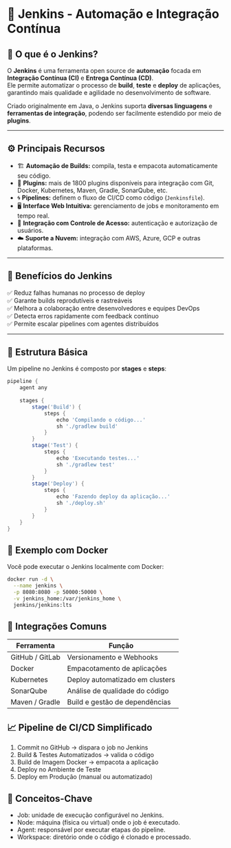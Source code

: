 # 🧩 Jenkins - Automação e Integração Contínua

## 📘 O que é o Jenkins?

O **Jenkins** é uma ferramenta open source de **automação** focada em **Integração Contínua (CI)** e **Entrega Contínua (CD)**.  
Ele permite automatizar o processo de **build**, **teste** e **deploy** de aplicações, garantindo mais qualidade e agilidade no desenvolvimento de software.

Criado originalmente em Java, o Jenkins suporta **diversas linguagens** e **ferramentas de integração**, podendo ser facilmente estendido por meio de **plugins**.

---

## ⚙️ Principais Recursos

- 🏗️ **Automação de Builds:** compila, testa e empacota automaticamente seu código.
- 🧩 **Plugins:** mais de 1800 plugins disponíveis para integração com Git, Docker, Kubernetes, Maven, Gradle, SonarQube, etc.
- 🌀 **Pipelines:** definem o fluxo de CI/CD como código (`Jenkinsfile`).
- 🖥️ **Interface Web Intuitiva:** gerenciamento de jobs e monitoramento em tempo real.
- 🔐 **Integração com Controle de Acesso:** autenticação e autorização de usuários.
- ☁️ **Suporte a Nuvem:** integração com AWS, Azure, GCP e outras plataformas.

---

## 🚀 Benefícios do Jenkins

✅ Reduz falhas humanas no processo de deploy  
✅ Garante builds reprodutíveis e rastreáveis  
✅ Melhora a colaboração entre desenvolvedores e equipes DevOps  
✅ Detecta erros rapidamente com feedback contínuo  
✅ Permite escalar pipelines com agentes distribuídos

---

## 🧱 Estrutura Básica

Um pipeline no Jenkins é composto por **stages** e **steps**:

```groovy
pipeline {
    agent any
    
    stages {
        stage('Build') {
            steps {
                echo 'Compilando o código...'
                sh './gradlew build'
            }
        }
        stage('Test') {
            steps {
                echo 'Executando testes...'
                sh './gradlew test'
            }
        }
        stage('Deploy') {
            steps {
                echo 'Fazendo deploy da aplicação...'
                sh './deploy.sh'
            }
        }
    }
}
```

## 🐳 Exemplo com Docker

Você pode executar o Jenkins localmente com Docker:

```bash
docker run -d \
  --name jenkins \
  -p 8080:8080 -p 50000:50000 \
  -v jenkins_home:/var/jenkins_home \
  jenkins/jenkins:lts
```

## 🔧 Integrações Comuns

| Ferramenta |	Função |
|-----------|------------|
| GitHub / GitLab |	Versionamento e Webhooks |
| Docker	|Empacotamento de aplicações |
| Kubernetes	| Deploy automatizado em clusters |
| SonarQube |	Análise de qualidade do código |
| Maven / Gradle |	Build e gestão de dependências |

## 📈 Pipeline de CI/CD Simplificado

1. Commit no GitHub → dispara o job no Jenkins
2. Build & Testes Automatizados → valida o código
3. Build de Imagem Docker → empacota a aplicação
4. Deploy no Ambiente de Teste
5. Deploy em Produção (manual ou automatizado)

## 🧠 Conceitos-Chave

* Job: unidade de execução configurável no Jenkins.
* Node: máquina (física ou virtual) onde o job é executado.
* Agent: responsável por executar etapas do pipeline.
* Workspace: diretório onde o código é clonado e processado.










